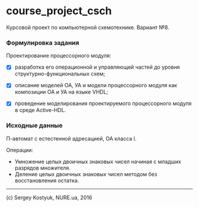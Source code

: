 # course_project_csch

Курсовой проект по компьютерной схемотехнике. Вариант №8.


### Формулировка задания

Проектирование процессорного модуля:
- [X] разработка его операционной и управляющей частей до уровня структурно-функциональных схем; 
- [X] описание моделей ОА, УА и модели процессорного модуля как композиции ОА и УА на языке VHDL;
- [X] проведение моделирования проектируемого процессорного модуля в среде Active-HDL.


### Исходные данные

П-автомат с естестенной адресацией, ОА класса I. 

Операции:
- Умножение целых двоичных знаковых чисел начиная с младших разрядов множителя.
- Деление целых двоичных знаковых чисел методом без восстановления остатка. 

--------------------------------------

(c) Sergey Kostyuk, NURE.ua, 2016
